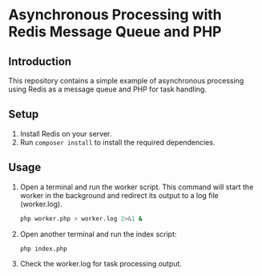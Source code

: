 # Asynchronous Processing with Redis Message Queue and PHP

## Introduction

This repository contains a simple example of asynchronous processing using Redis as a message queue and PHP for task handling.

## Setup

1. Install Redis on your server.
3. Run `composer install` to install the required dependencies.

## Usage

1. Open a terminal and run the worker script. This command will start the worker in the background and redirect its output to a log file (worker.log).

    ```bash
    php worker.php > worker.log 2>&1 &
    ```

2. Open another terminal and run the index script:

    ```bash
    php index.php
    ```

3. Check the worker.log for task processing output.
